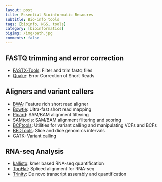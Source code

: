 ```yaml
---
layout: post
title: Essential Bioinformatic Resoures
subtitle: Bio-info tools
tags: [bioinfo, NGS, tools]
category: [bioinformatics]
bigimg: /img/path.jpg
comments: false
---
```


## FASTQ trimming and error correction

- [FASTX-Tools](http://hannonlab.cshl.edu/fastx_toolkit/): Filter and trim fastq files
- [Quake](http://www.cbcb.umd.edu/software/quake/index.html): Error Correction of Short Reads

## Aligners and variant callers

- [BWA](http://bio-bwa.sourceforge.net/): Feature rich short read aligner
- [Bowtie](http://bowtie-bio.sf.net/bowtie2): Ultra-fast short read mapping
- [Picard](http://picard.sourceforge.net/): SAM/BAM alignment filtering
- [SAMtools](http://samtools.sourceforge.net/): SAM/BAM alignment filtering and scoring
- [BCFtools](http://www.htslib.org/doc/bcftools.html): Utilities for variant calling and manipulating VCFs and BCFs
- [BEDTools](http://bedtools.readthedocs.io/en/latest/): Slice and dice genomics intervals
- [GATK](https://software.broadinstitute.org/gatk/): Variant calling

## RNA-seq Analysis

- [kallisto](http://pachterlab.github.io/kallisto/): kmer based RNA-seq quantification
- [TopHat](http://tophat.cbcb.umd.edu/): Spliced alignment for RNA-seq
- [Trinity](http://trinityrnaseq.sourceforge.net/): De novo transcript assembly and quantification
